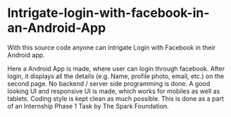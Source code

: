 # Intrigate-login-with-facebook-in-an-Android-App
With this source code anyone can intrigate Login with Facebook in their Android app.


Here a Android App is made, where user can login through facebook. After login, it displays all the details (e.g. Name, profile photo, email, etc.) on the second page. No backend / server side programming is done. A good looking UI and responsive UI is made, which works for mobiles as well as tablets. Coding style is kept clean as much possible. This is done as a part of an Internship Phase 1 Task by The Spark Foundation.
